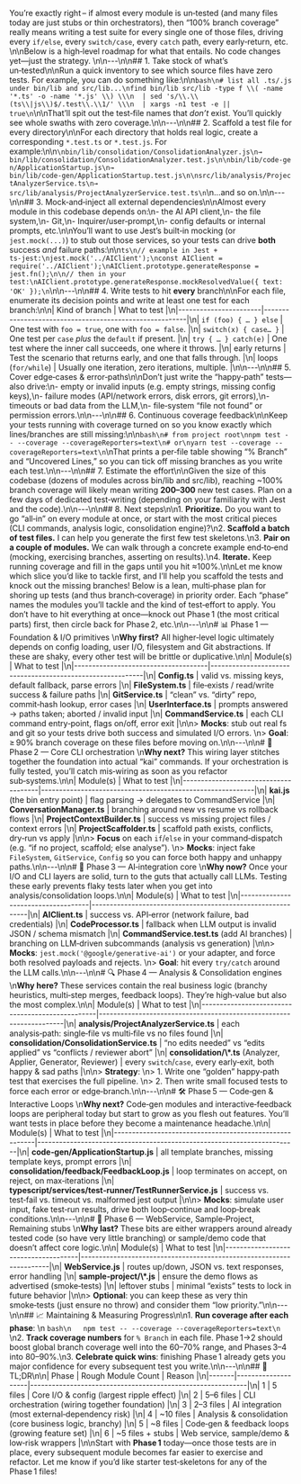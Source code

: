 You’re exactly right – if almost every module is un‑tested (and many files today are just stubs or thin orchestrators), then “100% branch coverage” really means writing a test suite for every single one of those files, driving every `if/else`, every `switch/case`, every `catch` path, every early‐return, etc.  \n\nBelow is a high‑level roadmap for what that entails. No code changes yet—just the strategy.  \n\n---\n\n## 1. Take stock of what’s un‑tested\n\nRun a quick inventory to see which source files have zero tests. For example, you can do something like:\n\n```bash\n# list all .ts/.js under bin/lib and src/lib...\nfind bin/lib src/lib -type f \\( -name '*.ts' -o -name '*.js' \\) \\\n  | sed 's/\\.\\(ts\\|js\\)$/.test\\.\\1/' \\\n  | xargs -n1 test -e || true\n```\n\nThat’ll spit out the test‐file names that *don’t* exist. You’ll quickly see whole swaths with zero coverage.\n\n---\n\n## 2. Scaffold a test file for every directory\n\nFor each directory that holds real logic, create a corresponding `*.test.ts` or `*.test.js`. For example:\n\n```\nbin/lib/consolidation/ConsolidationAnalyzer.js\n→ bin/lib/consolidation/ConsolidationAnalyzer.test.js\n\nbin/lib/code‑gen/ApplicationStartup.js\n→ bin/lib/code‑gen/ApplicationStartup.test.js\n\nsrc/lib/analysis/ProjectAnalyzerService.ts\n→ src/lib/analysis/ProjectAnalyzerService.test.ts\n```\n…and so on.\n\n---\n\n## 3. Mock‑and‑inject all external dependencies\n\nAlmost every module in this codebase depends on:\n- the AI API client,\n- the file system,\n- Git,\n- Inquirer/user‑prompt,\n- config defaults or internal prompts, etc.\n\nYou’ll want to use Jest’s built‑in mocking (or `jest.mock(...)`) to stub out those services, so your tests can drive **both** success *and* failure paths:\n\n```ts\n// example in Jest + ts‑jest:\njest.mock('../AIClient');\nconst AIClient = require('../AIClient');\nAIClient.prototype.generateResponse = jest.fn();\n\n// then in your test:\nAIClient.prototype.generateResponse.mockResolvedValue({ text: 'OK' });\n```\n\n---\n\n## 4. Write tests to hit **every** branch\n\nFor each file, enumerate its decision points and write at least one test for each branch:\n\n| Kind of branch        | What to test                                          |\n|-----------------------|--------------------------------------------------------|\n| `if (foo) { … } else` | One test with `foo = true`, one with `foo = false`.    |\n| `switch(x) { case… }` | One test per `case` *plus* the `default` if present.    |\n| `try { … } catch(e)`   | One test where the inner call succeeds, one where it throws. |\n| early returns         | Test the scenario that returns early, and one that falls through. |\n| loops (`for/while`)   | Usually one iteration, zero iterations, multiple.      |\n\n---\n\n## 5. Cover edge‑cases & error‑paths\n\nDon’t just write the “happy‐path” tests—also drive:\n- empty or invalid inputs (e.g. empty strings, missing config keys),\n- failure modes (API/network errors, disk errors, git errors),\n- timeouts or bad data from the LLM,\n- file‑system “file not found” or permission errors.\n\n---\n\n## 6. Continuous coverage feedback\n\nKeep your tests running with coverage turned on so you know exactly which lines/branches are still missing:\n\n```bash\n# from project root\nnpm test -- --coverage --coverageReporters=text\n# or\nyarn test --coverage --coverageReporters=text\n```\nThat prints a per‑file table showing “% Branch” and “Uncovered Lines,” so you can tick off missing branches as you write each test.\n\n---\n\n## 7. Estimate the effort\n\nGiven the size of this codebase (dozens of modules across bin/lib and src/lib), reaching ~100% branch coverage will likely mean writing **200–300** new test cases. Plan on a few days of dedicated test‑writing (depending on your familiarity with Jest and the code).\n\n---\n\n## 8. Next steps\n\n1. **Prioritize.** Do you want to go “all‑in” on every module at once, or start with the most critical pieces (CLI commands, analysis logic, consolidation engine)?\n2. **Scaffold a batch of test files.** I can help you generate the first few test skeletons.\n3. **Pair on a couple of modules.** We can walk through a concrete example end‑to‑end (mocking, exercising branches, asserting on results).\n4. **Iterate.** Keep running coverage and fill in the gaps until you hit ≈100%.\n\nLet me know which slice you’d like to tackle first, and I’ll help you scaffold the tests and knock out the missing branches!
Below is a lean, multi‑phase plan for shoring up tests (and thus branch‑coverage) in priority order.  Each “phase” names the modules you’ll tackle and the kind of test‑effort to apply.  You don’t have to hit everything at once—knock out Phase 1 (the most critical parts) first, then circle back for Phase 2, etc.\n\n---\n\n# 📊 Phase 1 — Foundation & I/O primitives  \n**Why first?**  All higher‑level logic ultimately depends on config loading, user I/O, filesystem and Git abstractions.  If these are shaky, every other test will be brittle or duplicative.\n\n| Module(s)                           | What to test                                              |\n|-------------------------------------|-----------------------------------------------------------|\n| **Config.ts**                       | valid vs. missing keys, default fallback, parse errors    |\n| **FileSystem.ts**                   | file‑exists / read/write success & failure paths          |\n| **GitService.ts**                   | “clean” vs. “dirty” repo, commit‑hash lookup, error cases |\n| **UserInterface.ts**                | prompts answered → paths taken; aborted / invalid input    |\n| **CommandService.ts**               | each CLI command entry‑point, flags on/off, error exit    |\n\n> **Mocks**: stub out real fs and git so your tests drive both success and simulated I/O errors.  \n> **Goal**: ≥ 90% branch coverage on these files before moving on.\n\n---\n\n# 🚀 Phase 2 — Core CLI orchestration  \n**Why next?**  This wiring layer stitches together the foundation into actual “kai” commands.  If your orchestration is fully tested, you’ll catch mis‑wiring as soon as you refactor sub‑systems.\n\n| Module(s)                            | What to test                                              |\n|--------------------------------------|-----------------------------------------------------------|\n| **kai.js** (the bin entry point)     | flag parsing → delegates to CommandService                 |\n| **ConversationManager.ts**           | branching around new vs resume vs rollback flows           |\n| **ProjectContextBuilder.ts**         | success vs missing project files / context errors          |\n| **ProjectScaffolder.ts**             | scaffold path exists, conflicts, dry‑run vs apply          |\n\n> **Focus** on each `if`/`else` in your command‐dispatch (e.g. “if no project, scaffold; else analyse”).  \n> **Mocks**: inject fake `FileSystem`, `GitService`, `Config` so you can force both happy and unhappy paths.\n\n---\n\n# 🧠 Phase 3 — AI‑integration core  \n**Why now?**  Once your I/O and CLI layers are solid, turn to the guts that actually call LLMs.  Testing these early prevents flaky tests later when you get into analysis/consolidation loops.\n\n| Module(s)                          | What to test                                               |\n|------------------------------------|------------------------------------------------------------|\n| **AIClient.ts**                    | success vs. API‐error (network failure, bad credentials)    |\n| **CodeProcessor.ts**               | fallback when LLM output is invalid JSON / schema mismatch  |\n| **CommandService.test.ts** (add AI branches) | branching on LLM‑driven subcommands (analysis vs generation) |\n\n> **Mocks**: `jest.mock('@google/generative-ai')` or your adapter, and force both resolved payloads and rejects.  \n> **Goal**: hit every `try/catch` around the LLM calls.\n\n---\n\n# 🔍 Phase 4 — Analysis & Consolidation engines  \n**Why here?**  These services contain the real business logic (branchy heuristics, multi‑step merges, feedback loops).  They’re high‑value but also the most complex.\n\n| Module(s)                                       | What to test                                                      |\n|-------------------------------------------------|--------------------------------------------------------------------|\n| **analysis/ProjectAnalyzerService.ts**          | each analysis‑path: single‑file vs multi‑file vs no files found     |\n| **consolidation/ConsolidationService.ts**       | “no edits needed” vs “edits applied” vs “conflicts / reviewer abort” |\n| **consolidation/\\*.ts** (Analyzer, Applier, Generator, Reviewer) | every `switch`/`case`, every early‑exit, both happy & sad paths |\n\n> **Strategy**:  \n> 1. Write one “golden” happy‑path test that exercises the full pipeline.  \n> 2. Then write small focused tests to force each error or edge‑branch.\n\n---\n\n# 🛠 Phase 5 — Code‑gen & Interactive Loops  \n**Why next?**  Code‑gen modules and interactive‑feedback loops are peripheral today but start to grow as you flesh out features.  You’ll want tests in place before they become a maintenance headache.\n\n| Module(s)                                              | What to test                                                           |\n|--------------------------------------------------------|------------------------------------------------------------------------|\n| **code‑gen/ApplicationStartup.js**                     | all template branches, missing template keys, prompt errors             |\n| **consolidation/feedback/FeedbackLoop.js**             | loop terminates on accept, on reject, on max‑iterations                 |\n| **typescript/services/test‑runner/TestRunnerService.js** | success vs. test‑fail vs. timeout vs. malformed jest output             |\n\n> **Mocks**: simulate user input, fake test‑run results, drive both loop‑continue and loop‑break conditions.\n\n---\n\n# 📡 Phase 6 — WebService, Sample‑Project, Remaining stubs  \n**Why last?**  These bits are either wrappers around already tested code (so have very little branching) or sample/demo code that doesn’t affect core logic.\n\n| Module(s)                           | What to test                                                        |\n|-------------------------------------|---------------------------------------------------------------------|\n| **WebService.js**                   | routes up/down, JSON vs. text responses, error handling             |\n| **sample‑project/\\*.js**            | ensure the demo flows as advertised (smoke‑tests)                   |\n| leftover stubs                      | minimal “exists” tests to lock in future behavior                   |\n\n> **Optional**: you can keep these as very thin smoke‑tests (just ensure no throw) and consider them “low priority.”\n\n---\n\n## 📈 Maintaining & Measuring Progress\n\n1. **Run coverage after each phase**:  \n   ```bash\n   npm test -- --coverage --coverageReporters=text\n   ```\n2. **Track coverage numbers** for `% Branch` in each file.  Phase 1→2 should boost global branch coverage well into the 60–70% range, and Phases 3–4 into 80–90%.\n3. **Celebrate quick wins**: finishing Phase 1 already gets you major confidence for every subsequent test you write.\n\n---\n\n## 🏁 TL;DR\n\n| Phase | Rough Module Count | Reason                                                     |\n|-------|--------------------|------------------------------------------------------------|\n| 1     | 5 files            | Core I/O & config (largest ripple effect)                  |\n| 2     | 5–6 files          | CLI orchestration (wiring together foundation)             |\n| 3     | 2–3 files          | AI integration (most external‑dependency risk)             |\n| 4     | ~10 files          | Analysis & consolidation (core business logic, branchy)    |\n| 5     | ~8 files           | Code‑gen & feedback loops (growing feature set)            |\n| 6     | ~5 files + stubs   | Web service, sample/demo & low‑risk wrappers               |\n\nStart with **Phase 1** today—once those tests are in place, every subsequent module becomes far easier to exercise and refactor.  Let me know if you’d like starter test‑skeletons for any of the Phase 1 files!